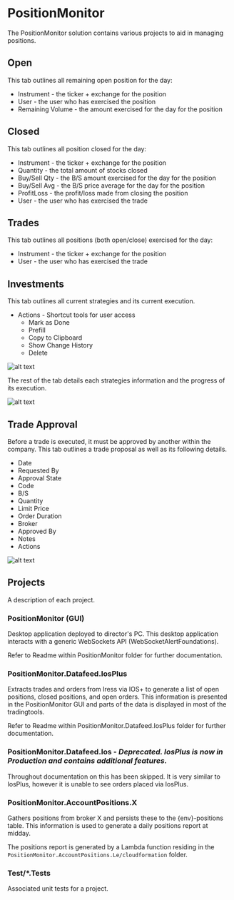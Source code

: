 # PositionMonitor

The PositionMonitor solution contains various projects to aid in managing
positions.

## Open

This tab outlines all remaining open position for the day:

* Instrument - the ticker + exchange for the position
* User - the user who has exercised the position
* Remaining Volume - the amount exercised for the day for the position

## Closed

This tab outlines all position closed for the day:

* Instrument - the ticker + exchange for the position
* Quantity - the total amount of stocks closed
* Buy/Sell Qty - the B/S amount exercised for the day for the position
* Buy/Sell Avg - the B/S price average for the day for the position
* ProfitLoss - the profit/loss made from closing the position
* User - the user who has exercised the trade

## Trades

This tab outlines all positions (both open/close) exercised for the day:

* Instrument - the ticker + exchange for the position
* User - the user who has exercised the trade

## Investments

This tab outlines all current strategies and its current execution.

* Actions - Shortcut tools for user access
  * Mark as Done
  * Prefill
  * Copy to Clipboard
  * Show Change History
  * Delete

![alt text](https://hlam-static-public.s3.ap-southeast-2.amazonaws.com/position-monitor-actions.png)

The rest of the tab details each strategies information and the progress of its execution.

![alt text](https://hlam-static-public.s3.ap-southeast-2.amazonaws.com/position-monitor-stategy.png)

## Trade Approval

Before a trade is executed, it must be approved by another within the company. This tab outlines a trade proposal as well as its following details.

* Date
* Requested By
* Approval State
* Code
* B/S
* Quantity
* Limit Price
* Order Duration
* Broker
* Approved By
* Notes
* Actions

![alt text](https://hlam-static-public.s3.ap-southeast-2.amazonaws.com/position-monitor-approval.png)


## Projects

A description of each project.

### PositionMonitor (GUI)

Desktop application deployed to director's PC. This desktop
application interacts with a generic WebSockets API (WebSocketAlertFoundations).

Refer to Readme within PositionMonitor folder for further documentation.

### PositionMonitor.Datafeed.IosPlus

Extracts trades and orders from Iress via IOS+ to generate a list of open positions, closed positions, and open orders. This information is presented in the PositionMonitor GUI and parts of the data is displayed in most of the tradingtools.

Refer to Readme within PositionMonitor.Datafeed.IosPlus folder for further documentation.

### PositionMonitor.Datafeed.Ios - _Deprecated. IosPlus is now in Production and contains additional features._

Throughout documentation on this has been skipped. It is very similar to IosPlus, however it is unable to see orders placed via IosPlus.

### PositionMonitor.AccountPositions.X

Gathers positions from broker X and persists these to the {env}-positions table. This information is used to generate a daily positions report at midday.

The positions report is generated by a Lambda function residing in the `PositionMonitor.AccountPositions.Le/cloudformation` folder.

### Test/*.Tests

Associated unit tests for a project.
